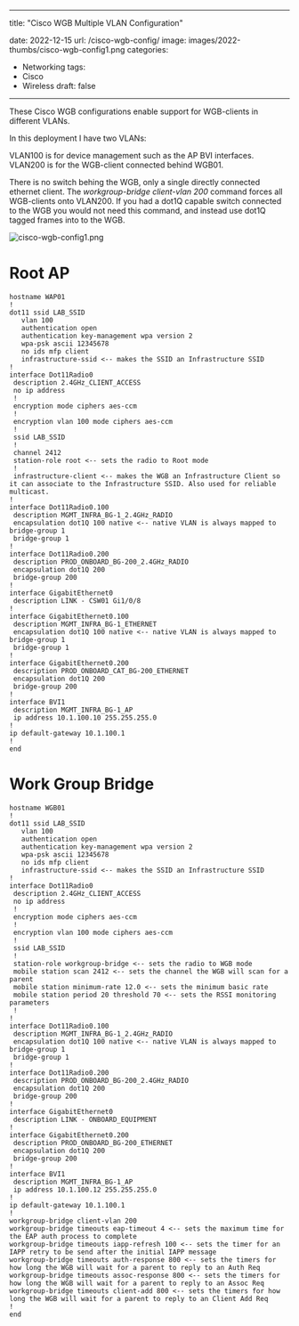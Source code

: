 ---
title: "Cisco WGB Multiple VLAN Configuration"

date: 2022-12-15
url: /cisco-wgb-config/
image: images/2022-thumbs/cisco-wgb-config1.png
categories:
  - Networking
tags:
  - Cisco
  - Wireless
draft: false
-----

These Cisco WGB configurations enable support for WGB-clients in different VLANs.

In this deployment I have two VLANs:

VLAN100 is for device management such as the AP BVI interfaces.
VLAN200 is for the WGB-client connected behind WGB01.

There is no switch behing the WGB, only a single directly connected ethernet client. The *workgroup-bridge client-vlan 200* command forces all WGB-clients onto VLAN200. If you had a dot1Q capable switch connected to the WGB you would not need this command, and instead use dot1Q tagged frames into to the WGB.

![cisco-wgb-config1.png](/images/2022/cisco-wgb-config1.png)

# Root AP
```
hostname WAP01
!
dot11 ssid LAB_SSID
   vlan 100
   authentication open
   authentication key-management wpa version 2
   wpa-psk ascii 12345678
   no ids mfp client
   infrastructure-ssid <-- makes the SSID an Infrastructure SSID
!
interface Dot11Radio0
 description 2.4GHz_CLIENT_ACCESS
 no ip address
 !
 encryption mode ciphers aes-ccm
 !
 encryption vlan 100 mode ciphers aes-ccm
 !
 ssid LAB_SSID
 !
 channel 2412
 station-role root <-- sets the radio to Root mode
 !
 infrastructure-client <-- makes the WGB an Infrastructure Client so it can associate to the Infrastructure SSID. Also used for reliable multicast.
!
interface Dot11Radio0.100
 description MGMT_INFRA_BG-1_2.4GHz_RADIO
 encapsulation dot1Q 100 native <-- native VLAN is always mapped to bridge-group 1
 bridge-group 1
!
interface Dot11Radio0.200
 description PROD_ONBOARD_BG-200_2.4GHz_RADIO
 encapsulation dot1Q 200
 bridge-group 200
!
interface GigabitEthernet0
 description LINK - CSW01 Gi1/0/8
!
interface GigabitEthernet0.100
 description MGMT_INFRA_BG-1_ETHERNET
 encapsulation dot1Q 100 native <-- native VLAN is always mapped to bridge-group 1
 bridge-group 1
!
interface GigabitEthernet0.200
 description PROD_ONBOARD_CAT_BG-200_ETHERNET
 encapsulation dot1Q 200
 bridge-group 200
!
interface BVI1
 description MGMT_INFRA_BG-1_AP
 ip address 10.1.100.10 255.255.255.0
!
ip default-gateway 10.1.100.1
!
end
```

# Work Group Bridge
```
hostname WGB01
!
dot11 ssid LAB_SSID
   vlan 100
   authentication open
   authentication key-management wpa version 2
   wpa-psk ascii 12345678
   no ids mfp client
   infrastructure-ssid <-- makes the SSID an Infrastructure SSID
!
interface Dot11Radio0
 description 2.4GHz_CLIENT_ACCESS
 no ip address
 !
 encryption mode ciphers aes-ccm
 !
 encryption vlan 100 mode ciphers aes-ccm
 !
 ssid LAB_SSID
 !
 station-role workgroup-bridge <-- sets the radio to WGB mode
 mobile station scan 2412 <-- sets the channel the WGB will scan for a parent
 mobile station minimum-rate 12.0 <-- sets the minimum basic rate
 mobile station period 20 threshold 70 <-- sets the RSSI monitoring parameters
 !
!
interface Dot11Radio0.100
 description MGMT_INFRA_BG-1_2.4GHz_RADIO
 encapsulation dot1Q 100 native <-- native VLAN is always mapped to bridge-group 1
 bridge-group 1
!
interface Dot11Radio0.200
 description PROD_ONBOARD_BG-200_2.4GHz_RADIO
 encapsulation dot1Q 200
 bridge-group 200
!
interface GigabitEthernet0
 description LINK - ONBOARD_EQUIPMENT
!
interface GigabitEthernet0.200
 description PROD_ONBOARD_BG-200_ETHERNET
 encapsulation dot1Q 200
 bridge-group 200
!
interface BVI1
 description MGMT_INFRA_BG-1_AP
 ip address 10.1.100.12 255.255.255.0
!
ip default-gateway 10.1.100.1
!
workgroup-bridge client-vlan 200
workgroup-bridge timeouts eap-timeout 4 <-- sets the maximum time for the EAP auth process to complete
workgroup-bridge timeouts iapp-refresh 100 <-- sets the timer for an IAPP retry to be send after the initial IAPP message
workgroup-bridge timeouts auth-response 800 <-- sets the timers for how long the WGB will wait for a parent to reply to an Auth Req
workgroup-bridge timeouts assoc-response 800 <-- sets the timers for how long the WGB will wait for a parent to reply to an Assoc Req
workgroup-bridge timeouts client-add 800 <-- sets the timers for how long the WGB will wait for a parent to reply to an Client Add Req
!
end
```
